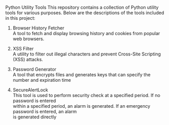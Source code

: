 Python Utility Tools
This repository contains a collection of Python utility tools for various purposes. Below are the descriptions of the tools included in this project:

1. Browser History Fetcher\
A tool to fetch and display browsing history and cookies from popular web browsers.

2. XSS Filter\
A utility to filter out illegal characters and prevent Cross-Site Scripting (XSS) attacks.

3. Password Generator\
A tool that encrypts files and generates keys that can specify the number and expiration time
4. SecureAlertLock\
This tool is used to perform security check at a specified period. If no password is entered\
within a specified period, an alarm is generated. If an emergency password is entered, an alarm\
is generated directly